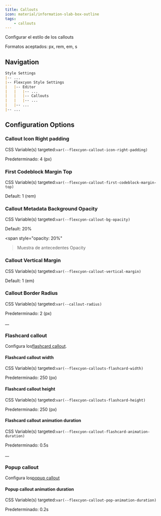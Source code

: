 ```yaml
---
title: Callouts
icon: material/information-slab-box-outline
tags:
    - callouts
---
```


Configurar el estilo de los callouts

Formatos aceptados: px, rem, em, s

## Navigation

```md
Style Settings
|-- ...
|-- Flexcyon Style Settings
|   |-- Editor
|   |   |-- ...
|   |   |-- Callouts
|   |   |-- ...
|   |-- ...
|-- ...
```

## Configuration Options

### Callout Icon Right padding

CSS Variable(s) targeted:`var(--flexcyon-callout-icon-right-padding)`

Predeterminado: 4 (px)

### First Codeblock Margin Top

CSS Variable(s) targeted:`var(--flexcyon-callout-first-codeblock-margin-top)`

Default: 1 (rem)

### Callout Metadata Background Opacity

CSS Variable(s) targeted:`var(--flexcyon-callout-bg-opacity)`

Default: 20%

<span style="opacity: 20%"
>Muestra de antecedentes Opacity</span>

### Callout Vertical Margin

CSS Variable(s) targeted:`var(--flexcyon-callout-vertical-margin)`

Default: 1 (em)

### Callout Border Radius

CSS Variable(s) targeted:`var(--callout-radius)`

Predeterminado: 2 (px)

__
### Flashcard callout

Configura los[flashcard callout](../../../Callout-Metadata/flashcard.md).

#### Flashcard callout width

CSS Variable(s) targeted:`var(--flexcyon-callouts-flashcard-width)`

Predeterminado: 250 (px)

#### Flashcard callout height

CSS Variable(s) targeted:`var(--flexcyon-callouts-flashcard-height)`

Predeterminado: 250 (px)

#### Flashcard callout animation duration

CSS Variable(s) targeted:`var(--flexcyon-callout-flashcard-animation-duration)`

Predeterminado: 0.5s

__
### Popup callout

Configura los[popup callout](../../../Callout-Metadata/popup.md)

#### Popup callout animation duration

CSS Variable(s) targeted:`var(--flexcyon-callout-pop-animation-duration)`

Predeterminado: 0.2s

